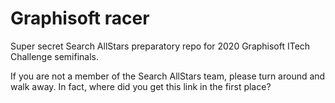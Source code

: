# Graphisoft racer
Super secret Search AllStars preparatory repo for 2020 Graphisoft ITech Challenge semifinals.

If you are not a member of the Search AllStars team, please turn around and walk away. In fact, where did you get this link in the first place?

